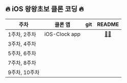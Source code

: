 
## 🔥 iOS 왕왕초보 클론 코딩 🔥

|주차      |클론 앱     |git  |README |    
|------------|----------|-----|:----------:|
|1주차, 2주차|iOS-Clock app  | |[📱📱](https://github.com/SOPT27th-Clone-Coding/YoonAh/blob/main/README/iOS-Clock-README.md) |
|3주차, 4주차|  | | |
|5주차, 6주차|  | | |
|7주차, 8주차|  | | |
|9주차, 10주차|  | | |

